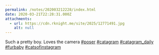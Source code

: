 ```yaml
---
permalink: /notes/202003212228/index.html
date: 2020-03-21T22:28:31.000Z
attachments:
  - url: https://cdn.rknight.me/site/2025/12771491.jpg
    alt: null
---
```


Such a pretty boy. Loves the camera <a href="https://pixelfed.social/discover/tags/poser?src=hash" title="#poser" class="u-url hashtag" rel="external nofollow noopener">#poser</a> <a href="https://pixelfed.social/discover/tags/catagram?src=hash" title="#catagram" class="u-url hashtag" rel="external nofollow noopener">#catagram</a> <a href="https://pixelfed.social/discover/tags/catagram_daily?src=hash" title="#catagram_daily" class="u-url hashtag" rel="external nofollow noopener">#catagram_daily</a> <a href="https://pixelfed.social/discover/tags/furbaby?src=hash" title="#furbaby" class="u-url hashtag" rel="external nofollow noopener">#furbaby</a> <a href="https://pixelfed.social/discover/tags/catsofinstagram?src=hash" title="#catsofinstagram" class="u-url hashtag" rel="external nofollow noopener">#catsofinstagram</a>
